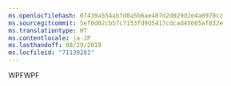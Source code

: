 ```yaml
---
ms.openlocfilehash: 07439a554abfd0a5b6ae407d2d029d2e4a0970cc
ms.sourcegitcommit: 5ef0d02cb57c7153fd9d5417cdcad45665af832e
ms.translationtype: HT
ms.contentlocale: ja-JP
ms.lasthandoff: 08/29/2019
ms.locfileid: "71139281"
---
```

<span data-ttu-id="0a4dd-101">WPF</span><span class="sxs-lookup"><span data-stu-id="0a4dd-101">WPF</span></span>